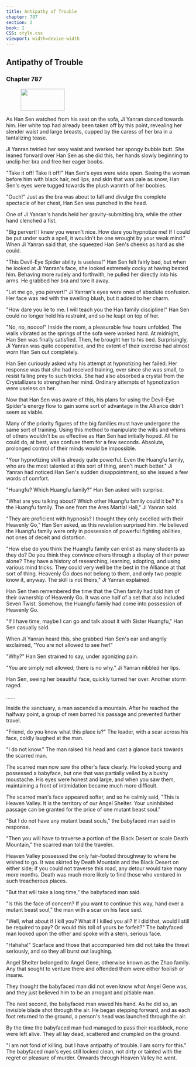 ```yaml
---
title: Antipathy of Trouble
chapter: 787
section: 2
book: 2
CSS: style.css
viewport: width=device-width
---
```


## Antipathy of Trouble

### Chapter 787

<figure>
	<img src="../Images/gem.gif" alt="" id="gem" width="120" height="60" />
</figure>

As Han Sen watched from his seat on the sofa, Ji Yanran danced towards him. Her white top had already been taken off by this point, revealing her slender waist and large breasts, cupped by the caress of her bra in a tantalizing tease.

Ji Yanran twirled her sexy waist and twerked her spongy bubble butt. She leaned forward over Han Sen as she did this, her hands slowly beginning to unclip her bra and free her eager boobs.

"Take it off! Take it off!" Han Sen's eyes were wide open. Seeing the woman before him with black hair, red lips, and skin that was pale as snow, Han Sen's eyes were tugged towards the plush warmth of her boobies.

"Ouch!" Just as the bra was about to fall and divulge the complete spectacle of her chest, Han Sen was punched in the head.

One of Ji Yanran's hands held her gravity-submitting bra, while the other hand clenched a fist.

"Big pervert! I knew you weren't nice. How dare you hypnotize me! If I could be put under such a spell, it wouldn't be one wrought by your weak mind." When Ji Yanran said that, she squeezed Han Sen's cheeks as hard as she could.

"This Devil-Eye Spider ability is useless!" Han Sen felt fairly bad, but when he looked at Ji Yanran's face, she looked extremely cocky at having bested him. Behaving more rudely and forthwith, he pulled her directly into his arms. He grabbed her bra and tore it away.

"Let me go, you pervert!" Ji Yanran's eyes were ones of absolute confusion. Her face was red with the swelling blush, but it added to her charm.

"How dare you lie to me. I will teach you the Han family discipline!" Han Sen could no longer hold his restraint, and so he leapt on top of her.

"No, no, noooo!" Inside the room, a pleasurable few hours unfolded. The walls vibrated as the springs of the sofa were worked hard. At midnight, Han Sen was finally satisfied. Then, he brought her to his bed. Surprisingly, Ji Yanran was quite cooperative, and the extent of their exercise had almost worn Han Sen out completely.

Han Sen curiously asked why his attempt at hypnotizing her failed. Her response was that she had received training, ever since she was small, to resist falling prey to such tricks. She had also absorbed a crystal from the Crystallizers to strengthen her mind. Ordinary attempts of hypnotization were useless on her.

Now that Han Sen was aware of this, his plans for using the Devil-Eye Spider's energy flow to gain some sort of advantage in the Alliance didn't seem as viable.

Many of the priority figures of the big families must have undergone the same sort of training. Using this method to manipulate the wills and whims of others wouldn't be as effective as Han Sen had initially hoped. All he could do, at best, was confuse them for a few seconds. Absolute, prolonged control of their minds would be impossible.

"Your hypnotizing skill is already quite powerful. Even the Huangfu family, who are the most talented at this sort of thing, aren't much better." Ji Yanran had noticed Han Sen's sudden disappointment, so she issued a few words of comfort.

"Huangfu? Which Huangfu family?" Han Sen asked with surprise.

"What are you talking about? Which other Huangfu family could it be? It's the Huangfu family. The one from the Ares Martial Hall," Ji Yanran said.

"They are proficient with hypnosis? I thought they only excelled with their Heavenly Go," Han Sen asked, as this revelation surprised him. He believed the Huangfu family were only in possession of powerful fighting abilities, not ones of deceit and distortion.

"How else do you think the Huangfu family can enlist as many students as they do? Do you think they convince others through a display of their power alone? They have a history of researching, learning, adopting, and using various mind tricks. They could very well be the best in the Alliance at that sort of thing. Heavenly Go does not belong to them, and only two people know it, anyway. The skill is not theirs," Ji Yanran explained.

Han Sen then remembered the time that the Chen family had told him of their ownership of Heavenly Go. It was one half of a set that also included Seven Twist. Somehow, the Huangfu family had come into possession of Heavenly Go.

"If I have time, maybe I can go and talk about it with Sister Huangfu," Han Sen casually said.

When Ji Yanran heard this, she grabbed Han Sen's ear and angrily exclaimed, "You are not allowed to see her!"

"Why?" Han Sen strained to say, under agonizing pain.

"You are simply not allowed; there is no why." Ji Yanran nibbled her lips.

Han Sen, seeing her beautiful face, quickly turned her over. Another storm raged.

…...

Inside the sanctuary, a man ascended a mountain. After he reached the halfway point, a group of men barred his passage and prevented further travel.

"Friend, do you know what this place is?" The leader, with a scar across his face, coldly laughed at the man.

"I do not know." The man raised his head and cast a glance back towards the scarred man.

The scarred man now saw the other's face clearly. He looked young and possessed a babyface, but one that was partially veiled by a bushy moustache. His eyes were honest and large, and when you saw them, maintaining a front of intimidation became much more difficult.

The scarred man's face appeared softer, and so he calmly said, "This is Heaven Valley. It is the territory of our Angel Shelter. Your uninhibited passage can be granted for the price of one mutant beast soul."

"But I do not have any mutant beast souls," the babyfaced man said in response.

"Then you will have to traverse a portion of the Black Desert or scale Death Mountain," the scarred man told the traveler.

Heaven Valley possessed the only fair-footed throughway to where he wished to go. It was skirted by Death Mountain and the Black Desert on either side; if you could not traverse this road, any detour would take many more months. Death was much more likely to find those who ventured in such treacherous places.

"But that will take a long time," the babyfaced man said.

"Is this the face of concern? If you want to continue this way, hand over a mutant beast soul," the man with a scar on his face said.

"Well, what about if I kill you? What if I killed you all? If I did that, would I still be required to pay? Or would this toll of yours be forfeit?" The babyfaced man looked upon the other and spoke with a stern, serious face.

"Hahaha!" Scarface and those that accompanied him did not take the threat seriously, and so they all burst out laughing.

Angel Shelter belonged to Angel Gene, otherwise known as the Zhao family. Any that sought to venture there and offended them were either foolish or insane.

They thought the babyfaced man did not even know what Angel Gene was, and they just believed him to be an arrogant and pitiable man.

The next second, the babyfaced man waved his hand. As he did so, an invisible blade shot through the air. He began stepping forward, and as each foot returned to the ground, a person's head was launched through the air.

By the time the babyfaced man had managed to pass their roadblock, none were left alive. They all lay dead, scattered and crumpled on the ground.

"I am not fond of killing, but I have antipathy of trouble. I am sorry for this." The babyfaced man's eyes still looked clean, not dirty or tainted with the regret or pleasure of murder. Onwards through Heaven Valley he went.